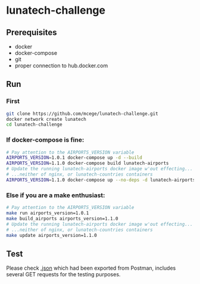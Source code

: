 # lunatech-challenge

## Prerequisites

- docker<br/>
- docker-compose<br/>
- git<br/>
- proper connection to hub.docker.com

## Run

### First

```bash
git clone https://github.com/mcege/lunatech-challenge.git
docker network create lunatech
cd lunatech-challenge
```

### If docker-compose is fine:

```bash
# Pay attention to the AIRPORTS_VERSION variable
AIRPORTS_VERSION=1.0.1 docker-compose up -d --build
AIRPORTS_VERSION=1.1.0 docker-compose build lunatech-airports
# Update the running lunatech-airports docker image w'out effecting... 
# ...neither of nginx, or lunatech-countries containers
AIRPORTS_VERSION=1.1.0 docker-compose up --no-deps -d lunatech-airports
```

### Else if you are a make enthusiast:

```bash
# Pay attention to the AIRPORTS_VERSION variable
make run airports_version=1.0.1
make build_airports airports_version=1.1.0
# Update the running lunatech-airports docker image w'out effecting...
# ...neither of nginx, or lunatech-countries containers
make update airports_version=1.1.0
```

## Test

Please check [.json](https://github.com/mcege/lunatech-challenge/blob/master/lunatech.postman_collection.json) which had been exported from Postman, includes several GET requests for the testing purposes.
